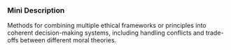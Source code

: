 ### Mini Description

Methods for combining multiple ethical frameworks or principles into coherent decision-making systems, including handling conflicts and trade-offs between different moral theories.
